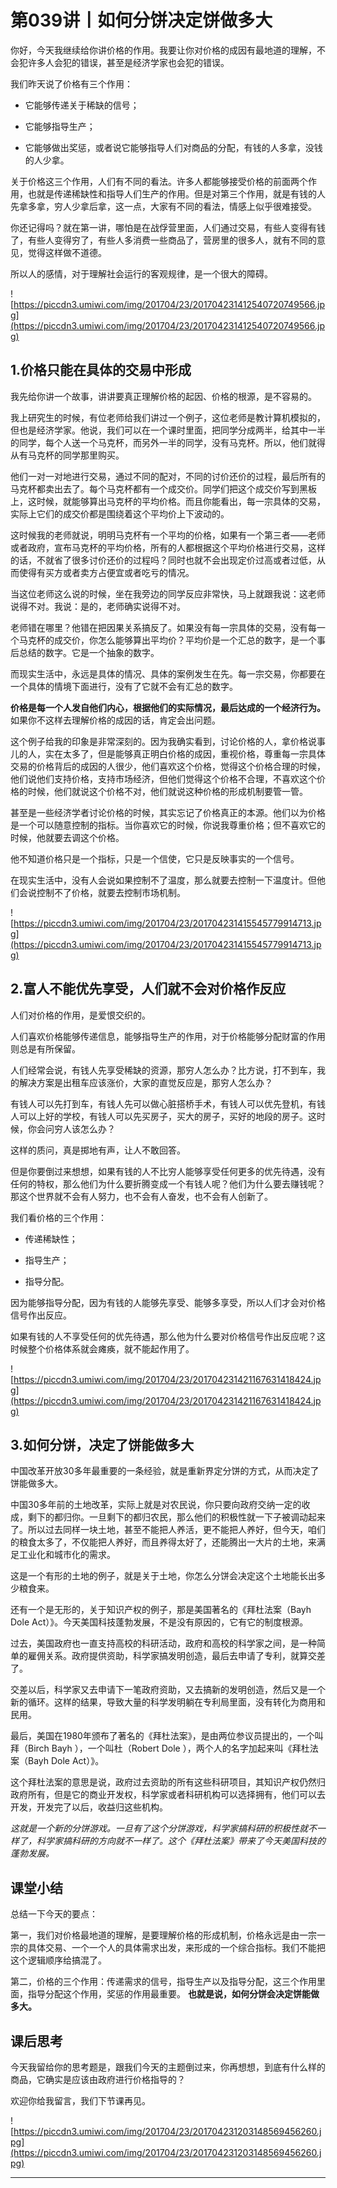 # 第039讲丨如何分饼决定饼做多大

你好，今天我继续给你讲价格的作用。我要让你对价格的成因有最地道的理解，不会犯许多人会犯的错误，甚至是经济学家也会犯的错误。

我们昨天说了价格有三个作用：

* 它能够传递关于稀缺的信号；

* 它能够指导生产；

* 它能够做出奖惩，或者说它能够指导人们对商品的分配，有钱的人多拿，没钱的人少拿。

关于价格这三个作用，人们有不同的看法。许多人都能够接受价格的前面两个作用，也就是传递稀缺性和指导人们生产的作用。但是对第三个作用，就是有钱的人先拿多拿，穷人少拿后拿，这一点，大家有不同的看法，情感上似乎很难接受。

你还记得吗？就在第一讲，哪怕是在战俘营里面，人们通过交易，有些人变得有钱了，有些人变得穷了，有些人多消费一些商品了，营房里的很多人，就有不同的意见，觉得这样做不道德。

所以人的感情，对于理解社会运行的客观规律，是一个很大的障碍。

![https://piccdn3.umiwi.com/img/201704/23/201704231412540720749566.jpg](https://piccdn3.umiwi.com/img/201704/23/201704231412540720749566.jpg)

## 1.价格只能在具体的交易中形成

我先给你讲一个故事，讲讲要真正理解价格的起因、价格的根源，是不容易的。

我上研究生的时候，有位老师给我们讲过一个例子，这位老师是教计算机模拟的，但也是经济学家。他说，我们可以在一个课时里面，把同学分成两半，给其中一半的同学，每个人送一个马克杯，而另外一半的同学，没有马克杯。所以，他们就得从有马克杯的同学那里购买。

他们一对一对地进行交易，通过不同的配对，不同的讨价还价的过程，最后所有的马克杯都卖出去了。每个马克杯都有一个成交价。同学们把这个成交价写到黑板上，这时候，就能够算出马克杯的平均价格。而且你能看出，每一宗具体的交易，实际上它们的成交价都是围绕着这个平均价上下波动的。

这时候我的老师就说，明明马克杯有一个平均的价格，如果有一个第三者——老师或者政府，宣布马克杯的平均价格，所有的人都根据这个平均价格进行交易，这样的话，不就省了很多讨价还价的过程吗？同时也就不会出现定价过高或者过低，从而使得有买方或者卖方占便宜或者吃亏的情况。

当这位老师这么说的时候，坐在我旁边的同学反应非常快，马上就跟我说：这老师说得不对。我说：是的，老师确实说得不对。

老师错在哪里？他错在把因果关系搞反了。如果没有每一宗具体的交易，没有每一个马克杯的成交价，你怎么能够算出平均价？平均价是一个汇总的数字，是一个事后总结的数字。它是一个抽象的数字。

而现实生活中，永远是具体的情况、具体的案例发生在先。每一宗交易，你都要在一个具体的情境下面进行，没有了它就不会有汇总的数字。

 **价格是每一个人发自他们内心，根据他们的实际情况，最后达成的一个经济行为。** 如果你不这样去理解价格的成因的话，肯定会出问题。

这个例子给我的印象是非常深刻的。因为我确实看到，讨论价格的人，拿价格说事儿的人，实在太多了，但是能够真正明白价格的成因，重视价格，尊重每一宗具体交易的价格背后的成因的人很少，他们喜欢这个价格，觉得这个价格合理的时候，他们说他们支持价格，支持市场经济，但他们觉得这个价格不合理，不喜欢这个价格的时候，他们就说这个价格不对，他们就说这种价格的形成机制要管一管。

甚至是一些经济学者讨论价格的时候，其实忘记了价格真正的本源。他们以为价格是一个可以随意控制的指标。当你喜欢它的时候，你说我尊重价格；但不喜欢它的时候，他就要去调这个价格。

他不知道价格只是一个指标，只是一个信使，它只是反映事实的一个信号。

在现实生活中，没有人会说如果控制不了温度，那么就要去控制一下温度计。但他们会说控制不了价格，就要去控制市场机制。

![https://piccdn3.umiwi.com/img/201704/23/201704231415545779914713.jpg](https://piccdn3.umiwi.com/img/201704/23/201704231415545779914713.jpg)

## 2.富人不能优先享受，人们就不会对价格作反应

人们对价格的作用，是爱恨交织的。

人们喜欢价格能够传递信息，能够指导生产的作用，对于价格能够分配财富的作用则总是有所保留。

人们经常会说，有钱人先享受稀缺的资源，那穷人怎么办？比方说，打不到车，我的解决方案是出租车应该涨价，大家的直觉反应是，那穷人怎么办？

有钱人可以先打到车，有钱人先可以做心脏搭桥手术，有钱人可以优先登机，有钱人可以上好的学校，有钱人可以先买房子，买大的房子，买好的地段的房子。这时候，你会问穷人该怎么办？

这样的质问，真是掷地有声，让人不敢回答。

但是你要倒过来想想，如果有钱的人不比穷人能够享受任何更多的优先待遇，没有任何的特权，那么他们为什么要折腾变成一个有钱人呢？他们为什么要去赚钱呢？那这个世界就不会有人努力，也不会有人奋发，也不会有人创新了。

我们看价格的三个作用：

* 传递稀缺性；

* 指导生产；

* 指导分配。

因为能够指导分配，因为有钱的人能够先享受、能够多享受，所以人们才会对价格信号作出反应。

如果有钱的人不享受任何的优先待遇，那么他为什么要对价格信号作出反应呢？这时候整个价格体系就会瘫痪，就不能起作用了。

![https://piccdn3.umiwi.com/img/201704/23/201704231421167631418424.jpg](https://piccdn3.umiwi.com/img/201704/23/201704231421167631418424.jpg)

## 3.如何分饼，决定了饼能做多大

中国改革开放30多年最重要的一条经验，就是重新界定分饼的方式，从而决定了饼能做多大。

中国30多年前的土地改革，实际上就是对农民说，你只要向政府交纳一定的收成，剩下的都归你。一旦剩下的都归农民，那么他们的积极性就一下子被调动起来了。所以过去同样一块土地，甚至不能把人养活，更不能把人养好，但今天，咱们的粮食太多了，不仅能把人养好，而且养得太好了，还能腾出一大片的土地，来满足工业化和城市化的需求。

这是一个有形的土地的例子，就是关于土地，你怎么分饼会决定这个土地能长出多少粮食来。

还有一个是无形的，关于知识产权的例子，那是美国著名的《拜杜法案（Bayh Dole Act）》。今天美国科技蓬勃发展，不是没有原因的，它有它的制度根源。

过去，美国政府也一直支持高校的科研活动，政府和高校的科学家之间，是一种简单的雇佣关系。政府提供资助，科学家搞发明创造，最后去申请了专利，就算交差了。

交差以后，科学家又去申请下一笔政府资助，又去搞新的发明创造，然后又是一个新的循环。这样的结果，导致大量的科学发明躺在专利局里面，没有转化为商用和民用。

最后，美国在1980年颁布了著名的《拜杜法案》，是由两位参议员提出的，一个叫拜（Birch Bayh ），一个叫杜（Robert Dole ），两个人的名字加起来叫《拜杜法案（Bayh Dole Act）》。

这个拜杜法案的意思是说，政府过去资助的所有这些科研项目，其知识产权仍然归政府所有，但是它的商业开发权，科学家或者科研机构可以选择拥有，他们可以去开发，开发完了以后，收益归这些机构。

 *这就是一个新的分饼游戏。一旦有了这个分饼游戏，科学家搞科研的积极性就不一样了，科学家搞科研的方向就不一样了。这个《拜杜法案》带来了今天美国科技的蓬勃发展。*

## 课堂小结

总结一下今天的要点：

第一，我们对价格最地道的理解，是要理解价格的形成机制，价格永远是由一宗一宗的具体交易、一个一个人的具体需求出发，来形成的一个综合指标。我们不能把这个逻辑顺序给搞混了。

第二，价格的三个作用：传递需求的信号，指导生产以及指导分配，这三个作用里面，指导分配这个作用，奖惩的作用最重要。 **也就是说，如何分饼会决定饼能做多大。**

## 课后思考

今天我留给你的思考题是，跟我们今天的主题倒过来，你再想想，到底有什么样的商品，它确实是应该由政府进行价格指导的？

欢迎你给我留言，我们下节课再见。

![https://piccdn3.umiwi.com/img/201704/23/201704231203148569456260.jpg](https://piccdn3.umiwi.com/img/201704/23/201704231203148569456260.jpg)

---
